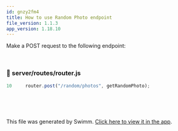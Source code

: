 ```yaml
---
id: gnzy2fm4
title: How to use Random Photo endpoint
file_version: 1.1.3
app_version: 1.18.10
---
```


Make a POST request to the following endpoint:

<br/>


<!-- NOTE-swimm-snippet: the lines below link your snippet to Swimm -->
### 📄 server/routes/router.js
```javascript
10     router.post("/random/photos", getRandomPhoto);
```

<br/>

<br/>

<br/>

This file was generated by Swimm. [Click here to view it in the app](https://app.swimm.io/repos/Z2l0aHViJTNBJTNBc3dpbW0tZGVtbyUzQSUzQXJvc3MtZ2lkZW9uLWFzdXJpb24=/docs/gnzy2fm4).

